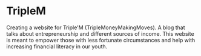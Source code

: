 # TripleM
Creating a website for Triple'M (TripleMoneyMakingMoves). A blog that talks about entrepreneurship and different sources of income. This website is meant to empower those with less fortunate circumstances and help with increasing financial literacy in our youth. 
